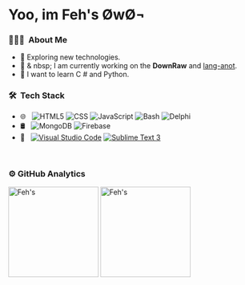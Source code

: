 # Yoo, im Feh's ØwØ¬

<h3> 👨🏻‍💻 &nbsp;About Me </h3>

- 🤔 Exploring new technologies.
- 💼 & nbsp; I am currently working on the **DownRaw** and [lang-anot](https://github.com/Otakubb/lang-anot).
- 🌱 I want to learn C # and Python.

<h3> 🛠 &nbsp;Tech Stack</h3>

- 🌐 &nbsp;
  ![HTML5](https://img.shields.io/badge/-HTML5-333333?style=flat&logo=HTML5)
  ![CSS](https://img.shields.io/badge/-CSS-333333?style=flat&logo=CSS3&logoColor=1572B6)
  ![JavaScript](https://img.shields.io/badge/-JavaScript-333333?style=flat&logo=javascript)
  ![Bash](https://img.shields.io/badge/-Bash-333333?style=flat&logo=gnu%20bash)
  ![Delphi](https://img.shields.io/badge/-Delphi-333333?style=flat&logo=delphi&logoColor=red)
- 🛢 &nbsp;
  ![MongoDB](https://img.shields.io/badge/MongoDB-333333?style=flat&logo=mongodb)
  ![Firebase](https://img.shields.io/badge/Firebase-333333?style=flat&logo=firebase)
- 🔧 &nbsp;
  [![Visual Studio Code](https://img.shields.io/badge/-Visual%20Studio%20Code-333333?style=flat&logo=visual-studio-code&logoColor=blue)](https://code.visualstudio.com)
  [![Sublime Text 3](https://img.shields.io/badge/-Sublime%20Text%203-333333?style=flat&logo=sublime-text&logoColor=orange)](https://www.sublimetext.com/3)


<br/>

<h3> ⚙️  GitHub Analytics </h3>
  
<a>
   <img height="180em" src="https://github-readme-stats.vercel.app/api?username=Ahosall&show_icons=true&theme=synthwave" alt="Feh's" style="max-width: 100%;"/>
   <img height="180em" src="https://github-readme-stats.vercel.app/api/top-langs/?username=Ahosall&theme=synthwave&layout=compact" alt="Feh's" style="max-width: 100%;" />

</a>
<!--<p>
   <img height="180em" src="https://github-readme-stats.vercel.app/api/wakatime?username=Ahosall&theme=synthwave" alt="Feh's" style"max-width: 100%;"/>
</p>-->


<br/>
